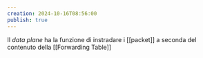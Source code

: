 ```yaml
---
creation: 2024-10-16T08:56:00
publish: true
---
```

Il *data plane* ha la funzione di instradare i [[packet]] a seconda del contenuto della [[Forwarding Table]]
